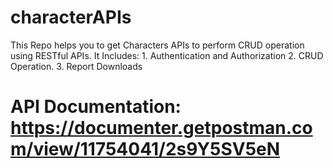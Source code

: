 # characterAPIs
This Repo helps you to get Characters APIs to perform CRUD operation using RESTful APIs.
  It Includes:
    1. Authentication and Authorization
    2. CRUD Operation.
    3. Report Downloads
    

# API Documentation: https://documenter.getpostman.com/view/11754041/2s9Y5SV5eN
